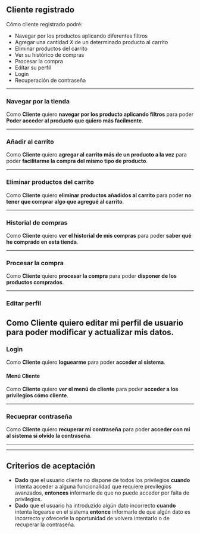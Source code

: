   ## Cliente registrado

Cómo cliente registrado podré:

+ Navegar por los productos aplicando diferentes filtros
+ Agregar una cantidad *X* de un determinado producto al carrito
+ Eliminar productos del carrito
+ Ver su histórico de compras
+ Procesar la compra
+ Editar su perfil
+ Login
+ Recuperación de contraseña



---
### Navegar por la tienda
Como **Cliente**  quiero **navegar por los producto aplicando filtros**  para poder **Poder acceder al producto que quiero más facilmente**.

---
### Añadir al carrito
Como **Cliente**  quiero **agregar al carrito más de un producto a la vez**  para poder **facilitarme la compra del mismo tipo de producto**.

---
### Eliminar productos del carrito
Como **Cliente**  quiero **eliminar productos añadidos al carrito**  para poder **no tener que comprar algo que agregué al carrito**.

---
### Historial de compras
Como **Cliente**  quiero **ver el historial de mis compras**  para poder **saber qué he comprado en esta tienda**.

---
### Procesar la compra
Como **Cliente**  quiero **procesar la compra**  para poder **disponer de los productos comprados**.

---

### Editar perfil
Como **Cliente**  quiero **editar mi perfil de usuario**  para poder **modificar y actualizar mis datos**.
---
### Login
Como **Cliente**  quiero **loguearme**  para poder **acceder al sistema**.

#### Menú Cliente
Como **Cliente**  quiero **ver el menú de cliente**  para poder **acceder a los privilegios cómo cliente**.

---
### Recueprar contraseña
Como **Cliente**  quiero **recuperar mi contraseña**  para poder **acceder con mi al sistema si olvido la contraseña**.

---
---

## Criterios de aceptación

+ **Dado** que el usuario cliente no dispone de todos los privilegios **cuando** intenta acceder a alguna funcionalidad que requiere previlegios avanzados, **entonces** informarle de que no puede acceder por falta de privilegios.
+ **Dado** que el usuario ha introduzido algún dato incorrecto **cuando** intenta logearse en el sistema **entonce** informarle de que algún dato es incorrecto y ofrecerle la oportunidad de volvera intentarlo o de recuperar la contraseña.
